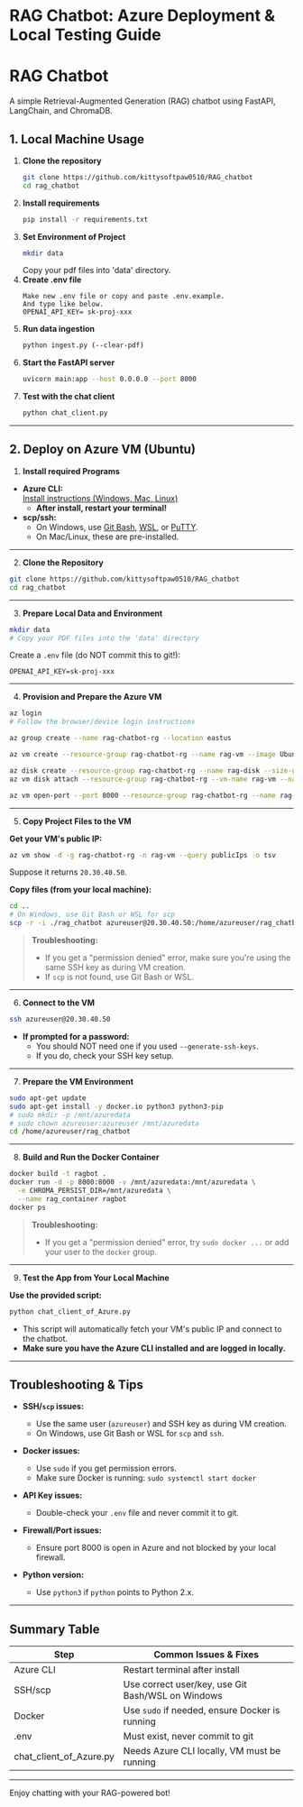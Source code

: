 # RAG Chatbot: Azure Deployment & Local Testing Guide

# RAG Chatbot

A simple Retrieval-Augmented Generation (RAG) chatbot using FastAPI, LangChain, and ChromaDB.

## 1. Local Machine Usage

1. **Clone the repository**
   ```sh
   git clone https://github.com/kittysoftpaw0510/RAG_chatbot
   cd rag_chatbot
   ```
2. **Install requirements**
   ```sh
   pip install -r requirements.txt
   ```
3. **Set Environment of Project**
   ```sh
   mkdir data
   ```
   Copy your pdf files into 'data' directory.
4. **Create .env file**
   ```
   Make new .env file or copy and paste .env.example.
   And type like below.
   OPENAI_API_KEY= sk-proj-xxx
   ```
5. **Run data ingestion**
   ```sh
   python ingest.py (--clear-pdf)
   ```
6. **Start the FastAPI server**
   ```sh
   uvicorn main:app --host 0.0.0.0 --port 8000
   ```
7. **Test with the chat client**
   ```sh
   python chat_client.py
   ```

---

## 2. Deploy on Azure VM (Ubuntu)

1. **Install required Programs**
- **Azure CLI:**  
  [Install instructions (Windows, Mac, Linux)](https://learn.microsoft.com/en-us/cli/azure/install-azure-cli)
  - **After install, restart your terminal!**
- **scp/ssh:**  
  - On Windows, use [Git Bash](https://gitforwindows.org/), [WSL](https://docs.microsoft.com/en-us/windows/wsl/), or [PuTTY](https://www.putty.org/).
  - On Mac/Linux, these are pre-installed.

---

2. **Clone the Repository**

```sh
git clone https://github.com/kittysoftpaw0510/RAG_chatbot
cd rag_chatbot
```

---

3. **Prepare Local Data and Environment**

```sh
mkdir data
# Copy your PDF files into the 'data' directory
```

Create a `.env` file (do NOT commit this to git!):
```
OPENAI_API_KEY=sk-proj-xxx
```

---

4. **Provision and Prepare the Azure VM**

```sh
az login
# Follow the browser/device login instructions

az group create --name rag-chatbot-rg --location eastus

az vm create --resource-group rag-chatbot-rg --name rag-vm --image UbuntuLTS --admin-username azureuser --generate-ssh-keys --size Standard_DS2_v2 --output json

az disk create --resource-group rag-chatbot-rg --name rag-disk --size-gb 20 --sku Premium_LRS
az vm disk attach --resource-group rag-chatbot-rg --vm-name rag-vm --name rag-disk

az vm open-port --port 8000 --resource-group rag-chatbot-rg --name rag-vm
```

---

5. **Copy Project Files to the VM**

**Get your VM's public IP:**
```sh
az vm show -d -g rag-chatbot-rg -n rag-vm --query publicIps -o tsv
```
Suppose it returns `20.30.40.50`.

**Copy files (from your local machine):**
```sh
cd ..
# On Windows, use Git Bash or WSL for scp
scp -r -i ./rag_chatbot azureuser@20.30.40.50:/home/azureuser/rag_chatbot
```
> **Troubleshooting:**  
> - If you get a "permission denied" error, make sure you're using the same SSH key as during VM creation.
> - If `scp` is not found, use Git Bash or WSL.

---

6. **Connect to the VM**

```sh
ssh azureuser@20.30.40.50
```
- **If prompted for a password:**  
  - You should NOT need one if you used `--generate-ssh-keys`.  
  - If you do, check your SSH key setup.

---

7. **Prepare the VM Environment**

```sh
sudo apt-get update
sudo apt-get install -y docker.io python3 python3-pip
# sudo mkdir -p /mnt/azuredata
# sudo chown azureuser:azureuser /mnt/azuredata
cd /home/azureuser/rag_chatbot
```

---

8. **Build and Run the Docker Container**

```sh
docker build -t ragbot .
docker run -d -p 8000:8000 -v /mnt/azuredata:/mnt/azuredata \
  -e CHROMA_PERSIST_DIR=/mnt/azuredata \
  --name rag_container ragbot
docker ps
```
> **Troubleshooting:**  
> - If you get a "permission denied" error, try `sudo docker ...` or add your user to the `docker` group.

---

9. **Test the App from Your Local Machine**

**Use the provided script:**
```sh
python chat_client_of_Azure.py
```
- This script will automatically fetch your VM's public IP and connect to the chatbot.
- **Make sure you have the Azure CLI installed and are logged in locally.**

---

## **Troubleshooting & Tips**

- **SSH/`scp` issues:**  
  - Use the same user (`azureuser`) and SSH key as during VM creation.
  - On Windows, use Git Bash or WSL for `scp` and `ssh`.

- **Docker issues:**  
  - Use `sudo` if you get permission errors.
  - Make sure Docker is running: `sudo systemctl start docker`

- **API Key issues:**  
  - Double-check your `.env` file and never commit it to git.

- **Firewall/Port issues:**  
  - Ensure port 8000 is open in Azure and not blocked by your local firewall.

- **Python version:**  
  - Use `python3` if `python` points to Python 2.x.

---

## **Summary Table**

| Step                | Common Issues & Fixes                                 |
|---------------------|------------------------------------------------------|
| Azure CLI           | Restart terminal after install                        |
| SSH/scp             | Use correct user/key, use Git Bash/WSL on Windows    |
| Docker              | Use `sudo` if needed, ensure Docker is running       |
| .env                | Must exist, never commit to git                      |
| chat_client_of_Azure.py | Needs Azure CLI locally, VM must be running      |

---

Enjoy chatting with your RAG-powered bot! 